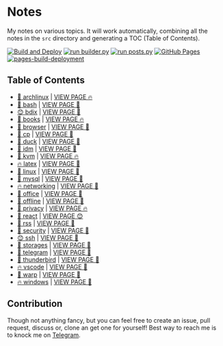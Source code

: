 # Notes

My notes on various topics. It will work automatically, combining all the notes in the `src` directory and generating a TOC (Table of Contents).

[![Build and Deploy](https://github.com/SharafatKarim/notes/actions/workflows/action.yml/badge.svg)](https://github.com/SharafatKarim/notes/actions/workflows/action.yml)
[![run builder.py](https://github.com/SharafatKarim/notes/actions/workflows/action.yml/badge.svg)](https://github.com/SharafatKarim/notes/actions/workflows/action.yml)
[![run posts.py](https://github.com/SharafatKarim/notes/actions/workflows/posts.yml/badge.svg)](https://github.com/SharafatKarim/notes/actions/workflows/posts.yml)
[![GitHub Pages](https://github.com/SharafatKarim/notes/actions/workflows/gh-pages.yml/badge.svg)](https://github.com/SharafatKarim/notes/actions/workflows/gh-pages.yml)
[![pages-build-deployment](https://github.com/SharafatKarim/notes/actions/workflows/pages/pages-build-deployment/badge.svg)](https://github.com/SharafatKarim/notes/actions/workflows/pages/pages-build-deployment)


## Table of Contents

- [🚀 archlinux](src/archlinux.md) | <a href='https://sharafat.is-a.dev/notes/archlinux' target='_blank'>VIEW PAGE 🔥</a>
- [🌈 bash](src/bash.md) | <a href='https://sharafat.is-a.dev/notes/bash' target='_blank'>VIEW PAGE 🌈</a>
- [😊 bdix](src/bdix.md) | <a href='https://sharafat.is-a.dev/notes/bdix' target='_blank'>VIEW PAGE 🌟</a>
- [🌈 books](src/books.md) | <a href='https://sharafat.is-a.dev/notes/books' target='_blank'>VIEW PAGE 🔥</a>
- [🚀 browser](src/browser.md) | <a href='https://sharafat.is-a.dev/notes/browser' target='_blank'>VIEW PAGE 🎉</a>
- [👾 cp](src/cp.md) | <a href='https://sharafat.is-a.dev/notes/cp' target='_blank'>VIEW PAGE 🚀</a>
- [👾 duck](src/duck.md) | <a href='https://sharafat.is-a.dev/notes/duck' target='_blank'>VIEW PAGE 🌟</a>
- [🍕 idm](src/idm.md) | <a href='https://sharafat.is-a.dev/notes/idm' target='_blank'>VIEW PAGE 👾</a>
- [🌈 kvm](src/kvm.md) | <a href='https://sharafat.is-a.dev/notes/kvm' target='_blank'>VIEW PAGE 🔥</a>
- [🔥 latex](src/latex.md) | <a href='https://sharafat.is-a.dev/notes/latex' target='_blank'>VIEW PAGE 🎸</a>
- [🎸 linux](src/linux.md) | <a href='https://sharafat.is-a.dev/notes/linux' target='_blank'>VIEW PAGE 👾</a>
- [🤖 mysql](src/mysql.md) | <a href='https://sharafat.is-a.dev/notes/mysql' target='_blank'>VIEW PAGE 🌈</a>
- [🔥 networking](src/networking.md) | <a href='https://sharafat.is-a.dev/notes/networking' target='_blank'>VIEW PAGE 🎸</a>
- [🍕 office](src/office.md) | <a href='https://sharafat.is-a.dev/notes/office' target='_blank'>VIEW PAGE 🌟</a>
- [🌈 offline](src/offline.md) | <a href='https://sharafat.is-a.dev/notes/offline' target='_blank'>VIEW PAGE 🎉</a>
- [👾 privacy](src/privacy.md) | <a href='https://sharafat.is-a.dev/notes/privacy' target='_blank'>VIEW PAGE 🔥</a>
- [🎉 react](src/react.md) | <a href='https://sharafat.is-a.dev/notes/react' target='_blank'>VIEW PAGE 😊</a>
- [🌟 rss](src/rss.md) | <a href='https://sharafat.is-a.dev/notes/rss' target='_blank'>VIEW PAGE 🚀</a>
- [🍕 security](src/security.md) | <a href='https://sharafat.is-a.dev/notes/security' target='_blank'>VIEW PAGE 👾</a>
- [😊 ssh](src/ssh.md) | <a href='https://sharafat.is-a.dev/notes/ssh' target='_blank'>VIEW PAGE 🌟</a>
- [🌈 storages](src/storages.md) | <a href='https://sharafat.is-a.dev/notes/storages' target='_blank'>VIEW PAGE 🎉</a>
- [🌟 telegram](src/telegram.md) | <a href='https://sharafat.is-a.dev/notes/telegram' target='_blank'>VIEW PAGE 🌈</a>
- [🌈 thunderbird](src/thunderbird.md) | <a href='https://sharafat.is-a.dev/notes/thunderbird' target='_blank'>VIEW PAGE 🍕</a>
- [🔥 vscode](src/vscode.md) | <a href='https://sharafat.is-a.dev/notes/vscode' target='_blank'>VIEW PAGE 🌟</a>
- [👾 warp](src/warp.md) | <a href='https://sharafat.is-a.dev/notes/warp' target='_blank'>VIEW PAGE 🚀</a>
- [🔥 windows](src/windows.md) | <a href='https://sharafat.is-a.dev/notes/windows' target='_blank'>VIEW PAGE 🚀</a>

## Contribution

Though not anything fancy, but you can feel free to create an issue, pull request, discuss or, clone an get one for yourself!
Best way to reach me is to knock me on [Telegram](https://t.me/SharafatKarim).

